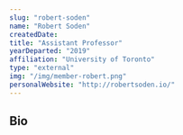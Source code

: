 ```yaml
---
slug: "robert-soden"
name: "Robert Soden"
createdDate:
title: "Assistant Professor"
yearDeparted: "2019"
affiliation: "University of Toronto"
type: "external"
img: "/img/member-robert.png"
personalWebsite: "http://robertsoden.io/"
---
```

## Bio

